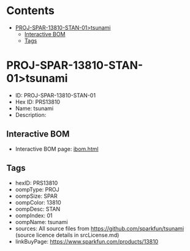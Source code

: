 



Contents
========

* [PROJ-SPAR-13810-STAN-01>tsunami](#proj-spar-13810-stan-01tsunami)
	* [Interactive BOM](#interactive-bom)
	* [Tags](#tags)

# PROJ-SPAR-13810-STAN-01>tsunami

- ID: PROJ-SPAR-13810-STAN-01
- Hex ID: PRS13810
- Name: tsunami
- Description: 

## Interactive BOM

- Interactive BOM page: [ibom.html](kicad/bom/ibom.html)

## Tags

- hexID: PRS13810
- oompType: PROJ
- oompSize: SPAR
- oompColor: 13810
- oompDesc: STAN
- oompIndex: 01
- oompName: tsunami
- sources: All source files from https://github.com/sparkfun/tsunami (source licence details in srcLicense.md)
- linkBuyPage: https://www.sparkfun.com/products/13810
